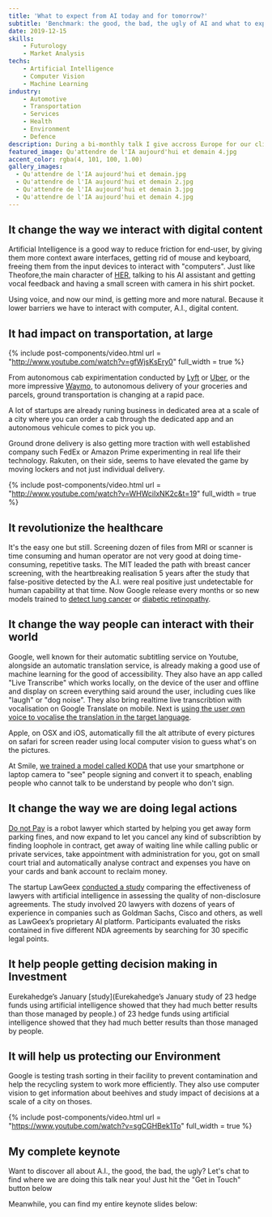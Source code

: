 ```yaml
---
title: 'What to expect from AI today and for tomorrow?'
subtitle: 'Benchmark: the good, the bad, the ugly of AI and what to expect on the upcoming weeks or monthes'
date: 2019-12-15
skills:
    - Futurology
    - Market Analysis
techs:
    - Artificial Intelligence
    - Computer Vision
    - Machine Learning
industry:
    - Automotive
    - Transportation
    - Services
    - Health
    - Environment
    - Defence
description: During a bi-monthly talk I give accross Europe for our clients, I try to share a snapshot of what's the state of the art A.I can provide to Humanity at that moment, and what's the very next iteration coming.
featured_image: Qu'attendre de l'IA aujourd'hui et demain 4.jpg
accent_color: rgba(4, 101, 100, 1.00)
gallery_images:
  - Qu'attendre de l'IA aujourd'hui et demain.jpg
  - Qu'attendre de l'IA aujourd'hui et demain 2.jpg
  - Qu'attendre de l'IA aujourd'hui et demain 3.jpg
  - Qu'attendre de l'IA aujourd'hui et demain 4.jpg
---
```

## It change the way we interact with digital content

Artificial Intelligence is a good way to reduce friction for end-user, by giving them more context aware interfaces, getting rid of mouse and keyboard, freeing them from the input devices to interact with "computers". Just like Theofore,the main character of [HER](https://en.wikipedia.org/wiki/Her_(film)), talking to his AI assistant and getting vocal feedback and having a small screen with camera in his shirt pocket.

Using voice, and now our mind, is getting more and more natural. Because it lower barriers we have to interact with computer, A.I., digital content.

## It had impact on transportation, at large

{% include post-components/video.html
	url = "http://www.youtube.com/watch?v=gfWjsKsEry0"
	full_width = true
%}

From autonomous cab expirimentation conducted by [Lyft](https://self-driving.lyft.com/) or [Uber](https://www.uber.com/us/en/atg/technology/), or the more impressive [Waymo](https://waymo.com/), to autonomous delivery of your groceries and parcels, ground transportation is changing at a rapid pace.

A lot of startups are already runing business in dedicated area at a scale of a city where you can order a cab through the dedicated app and an autonomous vehicule comes to pick you up.

Ground drone delivery is also getting more traction with well established company such FedEx or Amazon Prime experimenting in real life their technology. Rakuten, on their side, seems to have elevated the game by moving lockers and not just individual delivery.

{% include post-components/video.html
	url = "http://www.youtube.com/watch?v=WHWciIxNK2c&t=19"
	full_width = true
%}

## It revolutionize the healthcare

It's the easy one but still. Screening dozen of files from MRI or scanner is time consuming and human operator are not very good at doing time-consuming, repetitive tasks. The MIT leaded the path with breast cancer screening, with the heartbreaking realisation 5 years after the study that false-positive detected by the A.I. were real positive just undetectable for human capability at that time. Now Google release every months or so new models trained to [detect lung cancer](https://www.blog.google/technology/health/lung-cancer-prediction/) or [diabetic retinopathy](https://ai.googleblog.com/2016/11/deep-learning-for-detection-of-diabetic.html).

## It change the way people can interact with their world

Google, well known for their automatic subtitling service on Youtube, alongside an automatic translation service, is already making a good use of machine learning for the good of accessibility. They also have an app called "Live Transcribe" which works locally, on the device of the user and offline and display on screen everything said around the user, including cues like "laugh" or "dog noise". They also bring realtime live transcribtion with vocalisation on Google Translate on mobile. Next is [using the user own voice to vocalise the translation in the target language](https://google.github.io/tacotron/publications/speaker_adaptation/).

Apple, on OSX and iOS, automatically fill the alt attribute of every pictures on safari for screen reader using local computer vision to guess what's on the pictures.

At Smile, [we trained a model called KODA](https://innovation.smile.eu/2019/08/27/koda-giving-a-voice-to-vocally-impaired-people.html) that use your smartphone or laptop camera to "see" people signing and convert it to speach, enabling people who cannot talk to be understand by people who don't sign.

## It change the way we are doing legal actions

[Do not Pay](https://www.theverge.com/2019/11/20/20973830/robot-lawyer-donotpay-ai-startup-license-agreements-sign-arbitration-clauses) is a robot lawyer which started by helping you get away form parking fines, and now expand to let you cancel any kind of subscribtion by finding loophole in contract, get away of waiting line while calling public or private services, take appointment with administration for you, got on small court trial and automatically analyse contract and expenses you have on your cards and bank account to reclaim money.

The startup LawGeex [conducted a study](https://www.lawgeex.com/resources/AIvsLawyer/) comparing the effectiveness of lawyers with artificial intelligence in assessing the quality of non-disclosure agreements. The study involved 20 lawyers with dozens of years of experience in companies such as Goldman Sachs, Cisco and others, as well as LawGeex’s proprietary AI platform. Participants evaluated the risks contained in five different NDA agreements by searching for 30 specific legal points.

## It help people getting decision making in Investment

Eurekahedge’s January [study](Eurekahedge’s January study of 23 hedge funds using artificial intelligence showed that they had much better results than those managed by people.) of 23 hedge funds using artificial intelligence showed that they had much better results than those managed by people.

## It will help us protecting our Environment

Google is testing trash sorting in their facility to prevent contamination and help the recycling system to work more efficiently. They also use computer vision to get information about beehives and study impact of decisions at a scale of a city on thoses.

{% include post-components/video.html
	url = "https://www.youtube.com/watch?v=sgCGHBek1To"
	full_width = true
%}


## My complete keynote

Want to discover all about A.I., the good, the bad, the ugly? Let's chat to find where we are doing this talk near you! Just hit the "Get in Touch" button below <i class="fad fa-arrow-square-down"></i>

Meanwhile, you can find my entire keynote slides below:

<script async class="speakerdeck-embed" data-id="6adeb555628c4d46ae7ae93fe4fa7d5b" data-ratio="1.77777777777778" src="//speakerdeck.com/assets/embed.js"></script>
